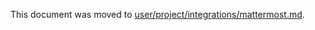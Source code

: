 This document was moved to [user/project/integrations/mattermost.md](../user/project/integrations/mattermost.md).
